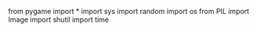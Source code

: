 from pygame import *
import sys
import random
import os
from PIL import Image
import shutil
import time
